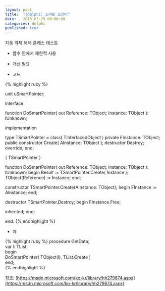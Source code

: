 ```yaml
---
layout: post
title:  "[delphi] 스마트 포인터"
date:   2018-03-29 00:00:00
categories: delphi
published: true
---
```

자동 객체 해제 클래스 테스트

- 함수 안에서 제한적 사용

- 개선 필요

- 코드

{% highlight ruby %}

unit uSmartPointer;

interface

function DoSmartPointer( out Reference: TObject; Instance: TObject ): IUnknown;

implementation

type
  TSmartPointer = class( TInterfacedObject )
  private
    FInstance: TObject;
  public
    constructor Create( AInstance: TObject );
    destructor Destroy; override;
  end;

{ TSmartPointer }

function DoSmartPointer( out Reference: TObject; Instance: TObject ): IUnknown;
begin
  Result := TSmartPointer.Create( Instance );
  TObject(Reference) := Instance;
end;

constructor TSmartPointer.Create(AInstance: TObject);
begin
  FInstance := AInstance;
end;

destructor TSmartPointer.Destroy;
begin
  FInstance.Free;

  inherited;
end;

end.
{% endhighlight %}


- 예                                                 
 
{% highlight ruby %}
procedure GetData;                            
var l: TList;     
begin                                           
  DoSmartPointer( TObject(l), TList.Create )  
end;                                            
{% endhighlight %}


참조: [https://msdn.microsoft.com/ko-kr/library/hh279674.aspx](https://msdn.microsoft.com/ko-kr/library/hh279674.aspx)
